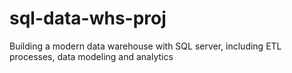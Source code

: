 # sql-data-whs-proj
Building a modern data warehouse with SQL server, including ETL processes, data modeling and analytics
